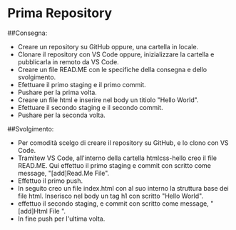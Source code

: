 Prima Repository
===
##Consegna:
- Creare un repository su GitHub oppure, una cartella in locale.
- Clonare il repository con VS Code oppure, inizializzare la cartella e pubblicarla in remoto da VS Code.
- Creare un file READ.ME con le specifiche della consegna e dello svolgimento.
- Efettuare il primo staging e il primo commit.
- Pushare per la prima volta.
- Creare un file html e inserire nel body un titiolo "Hello World".
- Efettuare il secondo staging e il secondo commit.
- Pushare per la seconda volta.

##Svolgimento:
- Per comodità scelgo di creare il repository su GitHub, e lo clono con VS Code.
- Tramitew VS Code, all'interno della cartella htmlcss-hello creo il file READ.ME.
Qui effettuo il primo staging e commit con scritto come message, "[add]Read.Me File".
- Effettuo il primo push.
- In seguito creo un file index.html con al suo interno la struttura base dei file html. Inserisco nel body un tag h1 con scritto "Hello World".
- effettuo il secondo staging, e commit con scritto come message, "[add]Html File ".
- In fine push per l'ultima volta.
